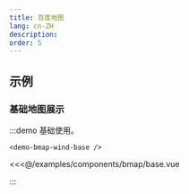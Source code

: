 ```yaml
---
title: 百度地图
lang: cn-ZH
description: 
order: 5
---
```


## 示例

### 基础地图展示

:::demo 基础使用。

```demo
<demo-bmap-wind-base />  
```

<<<@/examples/components/bmap/base.vue

:::
